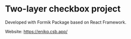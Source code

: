 # Two-layer checkbox project

Developed with Formik Package based on React Framework.

Website: https://enikq.csb.app/
